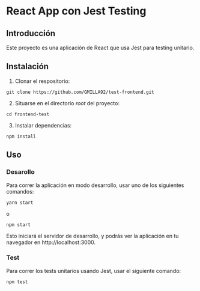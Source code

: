 # React App con Jest Testing

## Introducción 

Este proyecto es una aplicación de React que usa Jest para testing unitario. 

## Instalación

1. Clonar el respositorio:

```
git clone https://github.com/GMILLA92/test-frontend.git
```

2. Situarse en el directorio _root_ del proyecto:

```
cd frontend-test
```

3. Instalar dependencias:
```
npm install
```

## Uso

### Desarollo

Para correr la aplicación en modo desarrollo, usar uno de los siguientes comandos:

```
yarn start
```
o

```
npm start
```

Esto iniciará el servidor de desarrollo, y podrás ver la aplicación en tu navegador en http://localhost:3000.

### Test

Para correr los tests unitarios usando Jest, usar el siguiente comando:
```
npm test
```


